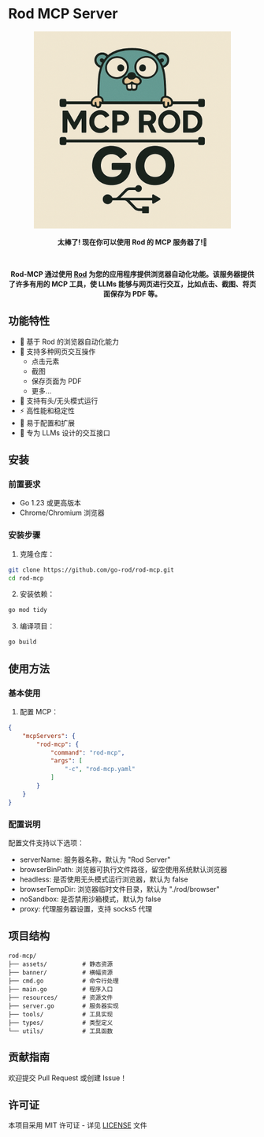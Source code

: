 # Rod MCP Server

<div align="center">

<img src="assets/logo2.png" alt="logo" width="400" height="400">


<strong>太棒了! 现在你可以使用 Rod 的 MCP 服务器了!🚀</strong>

<br>

<strong>Rod-MCP 通过使用 [Rod](https://github.com/go-rod/rod) 为您的应用程序提供浏览器自动化功能。该服务器提供了许多有用的 MCP 工具，使 LLMs 能够与网页进行交互，比如点击、截图、将页面保存为 PDF 等。</strong>

</div>

## 功能特性

- 🚀 基于 Rod 的浏览器自动化能力
- 🎯 支持多种网页交互操作
  - 点击元素
  - 截图
  - 保存页面为 PDF
  - 更多...
- 🎨 支持有头/无头模式运行
- ⚡ 高性能和稳定性
- 🔧 易于配置和扩展
- 🤖 专为 LLMs 设计的交互接口

## 安装

### 前置要求

- Go 1.23 或更高版本
- Chrome/Chromium 浏览器

### 安装步骤

1. 克隆仓库：
```bash
git clone https://github.com/go-rod/rod-mcp.git
cd rod-mcp
```

2. 安装依赖：
```bash
go mod tidy
```

3. 编译项目：
```bash
go build
```

## 使用方法

### 基本使用

1. 配置 MCP：
```json
{
    "mcpServers": {
        "rod-mcp": {
            "command": "rod-mcp",
            "args": [
                "-c", "rod-mcp.yaml"
            ]
        }
    }
}
```

### 配置说明

配置文件支持以下选项：
- serverName: 服务器名称，默认为 "Rod Server"
- browserBinPath: 浏览器可执行文件路径，留空使用系统默认浏览器
- headless: 是否使用无头模式运行浏览器，默认为 false
- browserTempDir: 浏览器临时文件目录，默认为 "./rod/browser"
- noSandbox: 是否禁用沙箱模式，默认为 false
- proxy: 代理服务器设置，支持 socks5 代理

## 项目结构

```
rod-mcp/
├── assets/          # 静态资源
├── banner/          # 横幅资源
├── cmd.go           # 命令行处理
├── main.go          # 程序入口
├── resources/       # 资源文件
├── server.go        # 服务器实现
├── tools/           # 工具实现
├── types/           # 类型定义
└── utils/           # 工具函数
```

## 贡献指南

欢迎提交 Pull Request 或创建 Issue！

## 许可证

本项目采用 MIT 许可证 - 详见 [LICENSE](LICENSE) 文件
